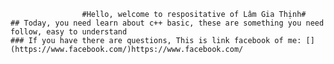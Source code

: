                     #Hello, welcome to respositative of Lâm Gia Thịnh#
    ## Today, you need learn about c++ basic, these are something you need follow, easy to understand 
    ### If you have there are questions, This is link facebook of me: [](https://www.facebook.com/)https://www.facebook.com/
